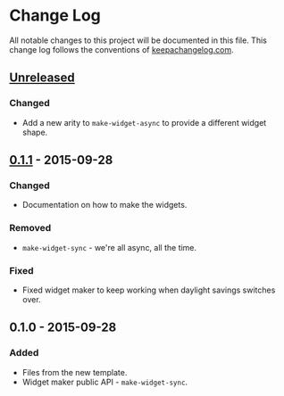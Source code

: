 # Change Log
All notable changes to this project will be documented in this file. This change log follows the conventions of [keepachangelog.com](http://keepachangelog.com/).

## [Unreleased][unreleased]
### Changed
- Add a new arity to `make-widget-async` to provide a different widget shape.

## [0.1.1] - 2015-09-28
### Changed
- Documentation on how to make the widgets.

### Removed
- `make-widget-sync` - we're all async, all the time.

### Fixed
- Fixed widget maker to keep working when daylight savings switches over.

## 0.1.0 - 2015-09-28
### Added
- Files from the new template.
- Widget maker public API - `make-widget-sync`.

[unreleased]: https://github.com/your-name/clojure-subproject/compare/0.1.1...HEAD
[0.1.1]: https://github.com/your-name/clojure-subproject/compare/0.1.0...0.1.1

